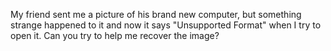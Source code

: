 My friend sent me a picture of his brand new computer, but something strange happened to it and now it says "Unsupported Format" when I try to open it. Can you try to help me recover the image?

